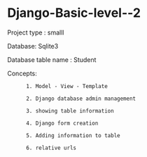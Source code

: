 # Django-Basic-level--2



Project type : smalll

Database: Sqlite3

Database table name : Student

Concepts: 

          1. Model - View - Template

          2. Django database admin management
          
          3. showing table information
           
          4. Django form creation
          
          5. Adding information to table
           
          6. relative urls
